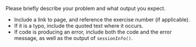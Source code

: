Please briefly describe your problem and what output you expect.

-   Include a link to page, and reference the exercise number (if applicable).
-   If it is a typo, include the quoted text where it occurs.
-   If code is producing an error, include both the code and the error message, as well as the 
    output of `sessionInfo()`.
